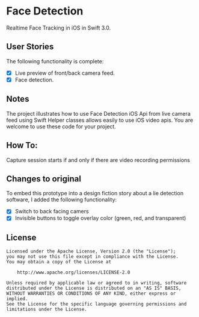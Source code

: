 # Face Detection

Realtime Face Tracking in iOS in Swift 3.0.

## User Stories

The following  functionality is complete:

* [x] Live preview of front/back camera feed.
* [x] Face detection.

## Notes
The project illustrates how to use Face Detection iOS Api from  live camera feed using Swift
Helper classes allows easily to use iOS video apis. You are welcome to use these code for your project.

## How To:
Capture session starts if and only if there are video recording permissions

## Changes to original
To embed this prototype into a design fiction story about a lie detection software, I added the following functionality:
* [x] Switch to back facing camers
* [x] Invisible buttons to toggle overlay color (green, red, and transparent)

## License


    Licensed under the Apache License, Version 2.0 (the "License");
    you may not use this file except in compliance with the License.
    You may obtain a copy of the License at

        http://www.apache.org/licenses/LICENSE-2.0

    Unless required by applicable law or agreed to in writing, software
    distributed under the License is distributed on an "AS IS" BASIS,
    WITHOUT WARRANTIES OR CONDITIONS OF ANY KIND, either express or implied.
    See the License for the specific language governing permissions and
    limitations under the License.
